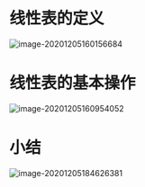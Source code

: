 # 线性表的定义

![image-20201205160156684](https://gitee.com/llillz/images/raw/master/image-20201205160156684.png)



# 线性表的基本操作

![image-20201205160954052](https://gitee.com/llillz/images/raw/master/image-20201205160954052.png)



# 小结

![image-20201205184626381](https://gitee.com/llillz/images/raw/master/image-20201205184626381.png)